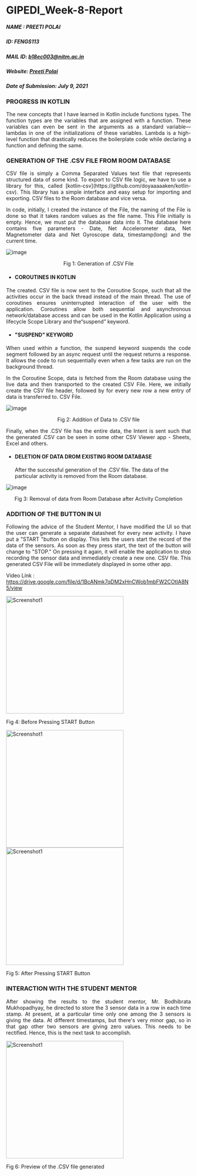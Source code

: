 # GIPEDI_Week-8-Report

##### NAME : PREETI POLAI

##### ID: FENGS113

##### MAIL ID: b18ec003@nitm.ac.in

##### Website: [Preeti Polai](https://sites.google.com/nitm.ac.in/preetipolai/about)

##### Date of Submission: July 9, 2021



### PROGRESS IN KOTLIN

<p align = "justify">The new concepts that I have learned in Kotlin include functions types. The function types are the variables that are assigned with a function. These variables can even be sent in the arguments as a standard variable—lambdas in one of the initializations of these variables. Lambda is a high-level function that drastically reduces the boilerplate code while declaring a function and defining the same.</p>

### GENERATION OF THE .CSV FILE FROM ROOM DATABASE

<p align = "justify">CSV file is simply a Comma Separated Values text file that represents structured data of some kind. To export to CSV file logic, we have to use a library for this, called [kotlin-csv](https://github.com/doyaaaaaken/kotlin-csv). This library has a simple interface and easy setup for importing and exporting. CSV files to the Room database and vice versa.</p> 

<p align = "justify">In code, initially, I created the instance of the File, the naming of the File is done so that it takes random values as the file name. This File initially is empty. Hence, we must put the database data into it. The database here contains five parameters - Date, Net Accelerometer data, Net Magnetometer data and Net Gyroscope data, timestamp(long) and the current time.</p>

![image](https://user-images.githubusercontent.com/71027537/124975727-edb28200-e04b-11eb-996b-26a0a4faf771.png)

<center>Fig 1: Generation of .CSV File</center>

- #### COROUTINES IN KOTLIN

<p align = "justify">The created. CSV file is now sent to the Coroutine Scope, such that all the activities occur in the back thread instead of the main thread. The use of coroutines ensures uninterrupted interaction of the user with the application. Coroutines allow both sequential and asynchronous network/database access and can be used in the Kotlin Application using a lifecycle Scope Library and the“suspend” keyword.</p>

- #### "SUSPEND" KEYWORD

<p align = "justify">When used within a function, the suspend keyword suspends the code segment followed by an async request until the request returns a response. It allows the code to run sequentially even when a few tasks are run on the background thread.</p>



<p align = "justify">In the Coroutine Scope, data is fetched from the Room database using the live data and then transported to the created CSV File. Here, we initially create the CSV file header, followed by for every new row a new entry of data is transferred to. CSV File.</p>

![image](https://user-images.githubusercontent.com/71027537/124975765-00c55200-e04c-11eb-98bb-6b679b226e8c.png)
<center>Fig 2:  Addition of Data to .CSV file</center>



<p align = "justify">Finally, when the .CSV file has the entire data, the Intent is sent such that the generated .CSV can be seen in some other CSV Viewer app - Sheets, Excel and others.</p>



- #### DELETION OF DATA DROM EXISTING ROOM DATABASE

  After the successful generation of the .CSV file. The data of the particular activity is removed from the Room database.

![image](https://user-images.githubusercontent.com/71027537/124975621-d378a400-e04b-11eb-8ad1-38f92f02db7f.png)
<center>Fig 3: Removal of data from Room Database after Activity Completion</center>



### ADDITION OF THE BUTTON IN UI

<p align = "justify">Following the advice of the Student Mentor, I have modified the UI so that the user can generate a separate datasheet for every new activity. I have put a "START "button on display. This lets the users start the record of the data of the sensors. As soon as they press start, the text of the button will change to "STOP." On pressing it again, it will enable the application to stop recording the sensor data and immediately create a new one. CSV file. This generated CSV File will be immediately displayed in some other app.</p>

Video Link : https://drive.google.com/file/d/1BcANmk7qDM2xHnCWob1mbFW2COtlA8N5/view


<img src="https://user-images.githubusercontent.com/71027537/124975853-1fc3e400-e04c-11eb-9cba-03b66e270094.jpeg" alt="Screenshot1" width="320"/>

Fig 4: Before Pressing START Button


<img src="https://user-images.githubusercontent.com/71027537/124975849-1e92b700-e04c-11eb-9282-3c55ab496edd.jpeg" alt="Screenshot1" width="320"/>
<img src="https://user-images.githubusercontent.com/71027537/124975859-218da780-e04c-11eb-8e68-3d853a1ac24b.jpeg" alt="Screenshot1" width="320"/>

Fig 5: After Pressing START Button



### INTERACTION WITH THE STUDENT MENTOR

<p align = "justify">After showing the results to the student mentor, Mr. Bodhibrata Mukhopadhyay, he directed to store the 3 sensor data in a row in each time stamp. At present, at a particular time only one among the 3 sensors is giving the data. At different timestamps, but there's very minor gap, so in that gap other two sensors are giving zero values. This needs to be rectified. Hence, this is the next task to accomplish.</p>

<img src="https://user-images.githubusercontent.com/71027537/124975856-20f51100-e04c-11eb-8fc6-b650c434927d.jpeg" alt="Screenshot1" width="320"/>

Fig 6: Preview of the .CSV file generated 
 
